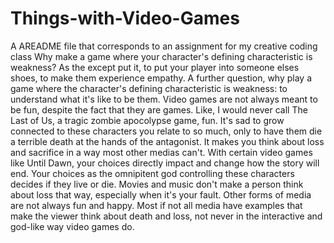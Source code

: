 # Things-with-Video-Games
A AREADME file that corresponds to an assignment for my creative coding class
Why make a game where your character's defining characteristic is weakness? As the except put it, to put your player into someone elses shoes, to make them experience empathy. A further question, why play a game where the character's defining characteristic is weakness: to understand what it's like to be them. 
Video games are not always meant to be fun, despite the fact that they are games. Like, I would never call The Last of Us, a tragic zombie apocolypse game, fun. It's sad to grow connected to these characters you relate to so much, only to have them die a terrible death at the hands of the antagonist. It makes you think about loss and sacrifice in a way most other medias can't. With certain video games like Until Dawn, your choices directly impact and change how the story will end. Your choices as the omnipitent god controlling these characters decides if they live or die. Movies and music don't make a person think about loss that way, especially when it's your fault. 
Other forms of media are not always fun and happy. Most if not all media have examples that make the viewer think about death and loss, not never in the interactive and god-like way video games do.
